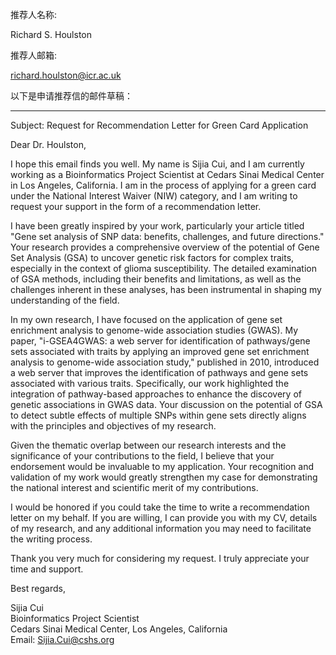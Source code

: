 推荐人名称:

Richard S. Houlston

推荐人邮箱:

richard.houlston@icr.ac.uk


以下是申请推荐信的邮件草稿：

---

Subject: Request for Recommendation Letter for Green Card Application

Dear Dr. Houlston,

I hope this email finds you well. My name is Sijia Cui, and I am currently working as a Bioinformatics Project Scientist at Cedars Sinai Medical Center in Los Angeles, California. I am in the process of applying for a green card under the National Interest Waiver (NIW) category, and I am writing to request your support in the form of a recommendation letter.

I have been greatly inspired by your work, particularly your article titled "Gene set analysis of SNP data: benefits, challenges, and future directions." Your research provides a comprehensive overview of the potential of Gene Set Analysis (GSA) to uncover genetic risk factors for complex traits, especially in the context of glioma susceptibility. The detailed examination of GSA methods, including their benefits and limitations, as well as the challenges inherent in these analyses, has been instrumental in shaping my understanding of the field.

In my own research, I have focused on the application of gene set enrichment analysis to genome-wide association studies (GWAS). My paper, "i-GSEA4GWAS: a web server for identification of pathways/gene sets associated with traits by applying an improved gene set enrichment analysis to genome-wide association study," published in 2010, introduced a web server that improves the identification of pathways and gene sets associated with various traits. Specifically, our work highlighted the integration of pathway-based approaches to enhance the discovery of genetic associations in GWAS data. Your discussion on the potential of GSA to detect subtle effects of multiple SNPs within gene sets directly aligns with the principles and objectives of my research.

Given the thematic overlap between our research interests and the significance of your contributions to the field, I believe that your endorsement would be invaluable to my application. Your recognition and validation of my work would greatly strengthen my case for demonstrating the national interest and scientific merit of my contributions.

I would be honored if you could take the time to write a recommendation letter on my behalf. If you are willing, I can provide you with my CV, details of my research, and any additional information you may need to facilitate the writing process.

Thank you very much for considering my request. I truly appreciate your time and support.

Best regards,

Sijia Cui  
Bioinformatics Project Scientist  
Cedars Sinai Medical Center, Los Angeles, California  
Email: Sijia.Cui@cshs.org

